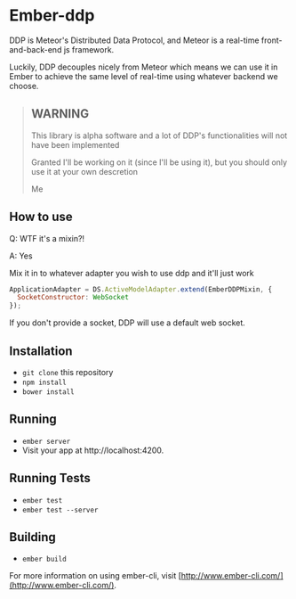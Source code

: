 # Ember-ddp

DDP is Meteor's Distributed Data Protocol, and Meteor is a real-time front-and-back-end js framework.

Luckily, DDP decouples nicely from Meteor which means we can use it in Ember to achieve the same level of real-time using whatever backend we choose.

> ## WARNING
>
> This library is alpha software and a lot of DDP's functionalities will not have been implemented
>
> Granted I'll be working on it (since I'll be using it), but you should only use it at your own descretion
>
> Me

## How to use
Q: WTF it's a mixin?! 

A: Yes

Mix it in to whatever adapter you wish to use ddp and it'll just work

```javascript
ApplicationAdapter = DS.ActiveModelAdapter.extend(EmberDDPMixin, {
  SocketConstructor: WebSocket
});
```
If you don't provide a socket, DDP will use a default web socket.

## Installation

* `git clone` this repository
* `npm install`
* `bower install`

## Running

* `ember server`
* Visit your app at http://localhost:4200.

## Running Tests

* `ember test`
* `ember test --server`

## Building

* `ember build`

For more information on using ember-cli, visit [http://www.ember-cli.com/](http://www.ember-cli.com/).
